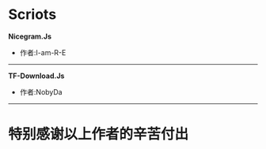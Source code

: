 # Scriots

**Nicegram.Js**

- 作者:I-am-R-E
-------
**TF-Download.Js**

- 作者:NobyDa
-------

# 特别感谢以上作者的辛苦付出

